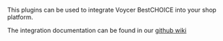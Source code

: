 This plugins can be used to integrate Voycer BestCHOICE into your shop platform.

The integration documentation can be found in our [github wiki](https://github.com/Voycer/BestCHOICE/wiki)